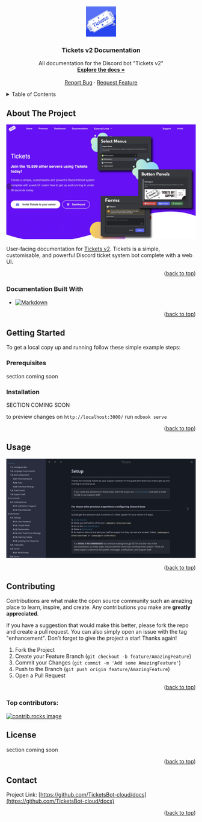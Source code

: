 <!-- Improved compatibility of back to top link: See: https://github.com/othneildrew/Best-README-Template/pull/73 -->
<a id="readme-top"></a>



<!-- PROJECT SHIELDS -->
<!--
*** I'm using markdown "reference style" links for readability.
*** Reference links are enclosed in brackets [ ] instead of parentheses ( ).
*** See the bottom of this document for the declaration of the reference variables
*** for contributors-url, forks-url, etc. This is an optional, concise syntax you may use.
*** https://www.markdownguide.org/basic-syntax/#reference-style-links
-->
<!-- [![Contributors][contributors-shield]][contributors-url]
[![Forks][forks-shield]][forks-url]
[![Stargazers][stars-shield]][stars-url]
[![Issues][issues-shield]][issues-url]
[![project_license][license-shield]][license-url] -->


<!--FIX -->
<!-- PROJECT LOGO -->
<br />
<div align="center">
  <a href="https://github.com/TicketsBot-cloud/docs">
    <img src="/src/img/tickets_docs_readme_logo.webp" alt="Logo" width="80" height="80">
  </a>

<h3 align="center">Tickets v2 Documentation</h3>

  <p align="center">
    All documentation for the Discord bot "Tickets v2"
    <br />
    <a href="https://docs.ticketsbot.cloud/"><strong>Explore the docs »</strong></a>
    <br />
    <br />
    <a href="https://github.com/TicketsBot-cloud/docs/issues/new?labels=bug&template=bug-report---.md">Report Bug</a>
    &middot;
    <a href="https://github.com/TicketsBot-cloud/docs/issues/new?labels=enhancement&template=feature-request---.md">Request Feature</a>
  </p>
</div>



<!-- TABLE OF CONTENTS -->
<details>
  <summary>Table of Contents</summary>
  <ol>
    <li>
      <a href="#about-the-project">About The Project</a>
      <ul>
        <li><a href="#built-with">Documentation Built With</a></li>
      </ul>
    </li>
    <li>
      <a href="#getting-started">Getting Started</a>
      <ul>
        <li><a href="#prerequisites">Prerequisites</a></li>
        <li><a href="#installation">Installation</a></li>
      </ul>
    </li>
    <li><a href="#usage">Usage</a></li>
    <li><a href="#contributing">Contributing</a></li>
    <li><a href="#license">License</a></li>
    <li><a href="#contact">Contact</a></li>
  </ol>
</details>



<!-- ABOUT THE PROJECT -->
## About The Project

![Tickets Screen Shot](/src/img/tickets_docs_readme_intro.webp)

User-facing documentation for [Tickets v2](https://ticketsbot.cloud). Tickets is a simple, customisable, and powerful Discord ticket system bot complete with a web UI.


<p align="right">(<a href="#readme-top">back to top</a>)</p>



### Documentation Built With

* [![Markdown][Markdown.org]][Markdown-url]


<p align="right">(<a href="#readme-top">back to top</a>)</p>



<!-- GETTING STARTED -->
## Getting Started

To get a local copy up and running follow these simple example steps:

### Prerequisites

section coming soon

### Installation

SECTION COMING SOON

to preview changes on `http://localhost:3000/` run `mdbook serve`

<p align="right">(<a href="#readme-top">back to top</a>)</p>



<!-- USAGE EXAMPLES -->
## Usage

![Tickets Docs Screen Shot](/src/img/tickets_docs_readme_usage.webp)


<p align="right">(<a href="#readme-top">back to top</a>)</p>



<!-- CONTRIBUTING -->
## Contributing

Contributions are what make the open source community such an amazing place to learn, inspire, and create. Any contributions you make are **greatly appreciated**.

If you have a suggestion that would make this better, please fork the repo and create a pull request. You can also simply open an issue with the tag "enhancement".
Don't forget to give the project a star! Thanks again!

1. Fork the Project
2. Create your Feature Branch (`git checkout -b feature/AmazingFeature`)
3. Commit your Changes (`git commit -m 'Add some AmazingFeature'`)
4. Push to the Branch (`git push origin feature/AmazingFeature`)
5. Open a Pull Request


<p align="right">(<a href="#readme-top">back to top</a>)</p>

### Top contributors:

<a href="https://github.com/TicketsBot-cloud/docs/graphs/contributors">
  <img src="https://contrib.rocks/image?repo=TicketsBot-cloud/docs" alt="contrib.rocks image" />
</a>



<!-- LICENSE -->
## License

section coming soon

<p align="right">(<a href="#readme-top">back to top</a>)</p>



<!-- CONTACT -->
## Contact

Project Link: [https://github.com/TicketsBot-cloud/docs](https://github.com/TicketsBot-cloud/docs)

<p align="right">(<a href="#readme-top">back to top</a>)</p>




<!-- MARKDOWN LINKS & IMAGES -->
<!-- https://www.markdownguide.org/basic-syntax/#reference-style-links -->
[contributors-shield]: https://img.shields.io/github/contributors/TicketsBot-cloud/docs.svg?style=for-the-badge
[contributors-url]: https://github.com/TicketsBot-cloud/docs/graphs/contributors
[forks-shield]: https://img.shields.io/github/forks/TicketsBot-cloud/docs.svg?style=for-the-badge
[forks-url]: https://github.com/TicketsBot-cloud/docs/network/members
[stars-shield]: https://img.shields.io/github/stars/TicketsBot-cloud/docs.svg?style=for-the-badge
[stars-url]: https://github.com/TicketsBot-cloud/docs/stargazers
[issues-shield]: https://img.shields.io/github/issues/TicketsBot-cloud/docs.svg?style=for-the-badge
[issues-url]: https://github.com/TicketsBot-cloud/docs/issues
[Markdown.org]: https://img.shields.io/badge/markdown-000000?style=for-the-badge&logo=markdown&logoColor=white
[Markdown-url]: https://www.markdownguide.org/
[Docker]: https://img.shields.io/badge/docker-2496ED?style=for-the-badge&logo=docker&logoColor=white
[Docker-url]: https://www.docker.com/
